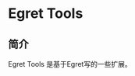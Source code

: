 Egret Tools
================================================



简介
-------------------

Egret Tools 是基于Egret写的一些扩展。
